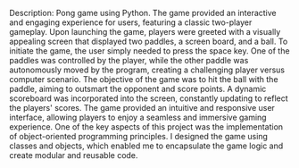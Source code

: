 Description: Pong game using Python.
The game provided an interactive and engaging experience for users, featuring a classic two-player gameplay.
Upon launching the game, players were greeted with a visually appealing screen that displayed two paddles,
a screen board, and a ball.
To initiate the game, the user simply needed to press the space key.
One of the paddles was controlled by the player, while the other paddle was autonomously moved by the program,
creating a challenging player versus computer scenario.
The objective of the game was to hit the ball with the paddle,
aiming to outsmart the opponent and score points.
A dynamic scoreboard was incorporated into the screen, constantly updating to reflect the players' scores.
The game provided an intuitive and responsive user interface, allowing players to enjoy a seamless and immersive gaming experience.
One of the key aspects of this project was the implementation of object-oriented programming principles.
I designed the game using classes and objects,
which enabled me to encapsulate the game logic and create modular and reusable code.


